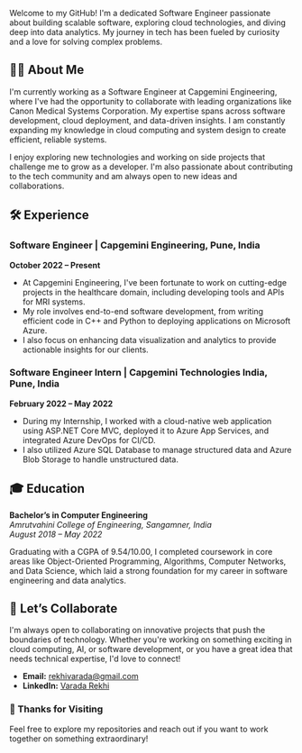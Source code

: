 Welcome to my GitHub! I'm a dedicated Software Engineer passionate about building scalable software, exploring cloud technologies, and diving deep into data analytics. My journey in tech has been fueled by curiosity and a love for solving complex problems.

## 👨‍💻 About Me

I'm currently working as a Software Engineer at Capgemini Engineering, where I've had the opportunity to collaborate with leading organizations like Canon Medical Systems Corporation. My expertise spans across software development, cloud deployment, and data-driven insights. I am constantly expanding my knowledge in cloud computing and system design to create efficient, reliable systems.

I enjoy exploring new technologies and working on side projects that challenge me to grow as a developer. I'm also passionate about contributing to the tech community and am always open to new ideas and collaborations.

## 🛠️ Experience

### Software Engineer | Capgemini Engineering, Pune, India  
**October 2022 – Present**

- At Capgemini Engineering, I've been fortunate to work on cutting-edge projects in the healthcare domain, including developing tools and APIs for MRI systems.
- My role involves end-to-end software development, from writing efficient code in C++ and Python to deploying applications on Microsoft Azure.
- I also focus on enhancing data visualization and analytics to provide actionable insights for our clients.

### Software Engineer Intern | Capgemini Technologies India, Pune, India  
**February 2022 – May 2022**

- During my Internship, I worked with a cloud-native web application using ASP.NET Core MVC, deployed it to Azure App Services, and integrated Azure DevOps for CI/CD. 
- I also utilized Azure SQL Database to manage structured data and Azure Blob Storage to handle unstructured data.

## 🎓 Education

**Bachelor’s in Computer Engineering**  
*Amrutvahini College of Engineering, Sangamner, India*  
*August 2018 – May 2022*

Graduating with a CGPA of 9.54/10.00, I completed coursework in core areas like Object-Oriented Programming, Algorithms, Computer Networks, and Data Science, which laid a strong foundation for my career in software engineering and data analytics.

## 🤝 Let’s Collaborate

I'm always open to collaborating on innovative projects that push the boundaries of technology. Whether you're working on something exciting in cloud computing, AI, or software development, or you have a great idea that needs technical expertise, I'd love to connect!

- **Email:** [rekhivarada@gmail.com](mailto:rekhivarada@gmail.com)
- **LinkedIn:** [Varada Rekhi](https://www.linkedin.com/in/varada-rekhi-544a06191/)
  
### 🌟 Thanks for Visiting

Feel free to explore my repositories and reach out if you want to work together on something extraordinary!

